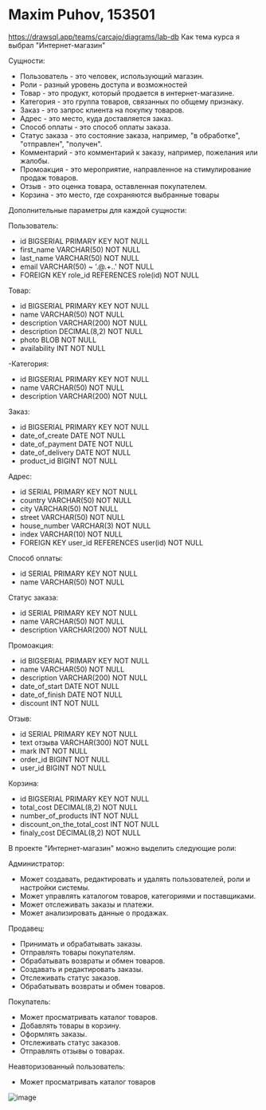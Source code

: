 # Maxim Puhov, 153501
https://drawsql.app/teams/carcajo/diagrams/lab-db
Как тема курса я выбрал "Интернет-магазин"

Сущности:
<ul>
<li>Пользователь - это человек, использующий магазин.</li>
<li>Роли - разный уровень доступа и возможностей</li>
<li>Товар - это продукт, который продается в интернет-магазине.</li>
<li>Категория - это группа товаров, связанных по общему признаку.</li>
<li>Заказ - это запрос клиента на покупку товаров.</li>
<li>Адрес - это место, куда доставляется заказ.</li>
<li>Способ оплаты - это способ оплаты заказа.</li>
<li>Статус заказа - это состояние заказа, например, "в обработке", "отправлен", "получен".</li>
<li>Комментарий - это комментарий к заказу, например, пожелания или жалобы.</li>
<li>Промоакция - это мероприятие, направленное на стимулирование продаж товаров.</li>
<li>Отзыв - это оценка товара, оставленная покупателем.</li>
<li>Корзина - это место, где сохраняются выбранные товары</li>
</ul>

Дополнительные параметры для каждой сущности:

Пользователь:
<ul>
<li>id BIGSERIAL PRIMARY KEY NOT NULL</li>
<li>first_name VARCHAR(50) NOT NULL</li>
<li>last_name VARCHAR(50) NOT NULL </li>
<li>email VARCHAR(50) ~ '.@.+..' NOT NULL</li>
<li>FOREIGN KEY role_id REFERENCES role(id) NOT NULL</li>
</ul>

Товар:
<ul>
<li>id BIGSERIAL PRIMARY KEY NOT NULL</li>
<li>name VARCHAR(50) NOT NULL</li>
<li>description VARCHAR(200) NOT NULL </li>
<li>description DECIMAL(8,2) NOT NULL</li>
<li>photo BLOB NOT NULL</li>
<li>availability INT NOT NULL</li>
</ul>

-Категория:
<ul>
<li>id BIGSERIAL PRIMARY KEY NOT NULL</li>
<li>name VARCHAR(50) NOT NULL</li>
<li>description VARCHAR(200) NOT NULL</li>
</ul>

Заказ:
<ul>
<li>id BIGSERIAL PRIMARY KEY NOT NULL</li>
<li>date_of_create DATE NOT NULL</li>
<li>date_of_payment DATE NOT NULL</li>
<li>date_of_delivery DATE NOT NULL</li>
<li>product_id BIGINT NOT NULL</li>
</ul>

Адрес:
<ul>
<li>id SERIAL PRIMARY KEY NOT NULL</li>
<li>country VARCHAR(50) NOT NULL</li>
<li>city VARCHAR(50) NOT NULL</li>
<li>street VARCHAR(50) NOT NULL</li>
<li>house_number VARCHAR(3) NOT NULL</li>
<li>index VARCHAR(10) NOT NULL</li>
<li>FOREIGN KEY user_id REFERENCES user(id) NOT NULL</li>
</ul>

Способ оплаты:
<ul>
<li>id SERIAL PRIMARY KEY NOT NULL</li>
<li>name VARCHAR(50) NOT NULL</li>
</ul>

Статус заказа:
<ul>
<li>id SERIAL PRIMARY KEY NOT NULL</li>
<li>name VARCHAR(50) NOT NULL</li>
<li>description VARCHAR(200) NOT NULL</li>
</ul>

Промоакция:
<ul>
<li>id BIGSERIAL PRIMARY KEY NOT NULL</li>
<li>name VARCHAR(50) NOT NULL</li>
<li>description VARCHAR(200) NOT NULL</li>
<li>date_of_start DATE NOT NULL</li>
<li>date_of_finish DATE NOT NULL</li>
<li>discount INT NOT NULL</li>
</ul>

Отзыв:
<ul>
<li>id SERIAL PRIMARY KEY NOT NULL</li>
<li>text отзыва VARCHAR(300) NOT NULL</li>
<li>mark INT NOT NULL</li>
<li>order_id BIGINT NOT NULL</li>
<li>user_id BIGINT NOT NULL</li>
</ul>

Корзина:
<ul>
<li>id BIGSERIAL PRIMARY KEY NOT NULL</li>
<li>total_cost DECIMAL(8,2) NOT NULL</li>
<li>number_of_products INT NOT NULL</li>
<li>discount_on_the_total_cost INT NOT NULL</li>
<li>finaly_cost DECIMAL(8,2) NOT NULL</li>
</ul>

В проекте "Интернет-магазин" можно выделить следующие роли:

Администратор:
<ul>
<li>Может создавать, редактировать и удалять пользователей, роли и настройки системы.</li>
<li>Может управлять каталогом товаров, категориями и поставщиками.</li>
<li>Может отслеживать заказы и платежи.</li>
<li>Может анализировать данные о продажах.</li>
</ul>

Продавец:
<ul>
<li>Принимать и обрабатывать заказы.</li>
<li>Отправлять товары покупателям.</li>
<li>Обрабатывать возвраты и обмен товаров.</li>
<li>Создавать и редактировать заказы.</li>
<li>Отслеживать статус заказов.</li>
<li>Обрабатывать возвраты и обмен товаров.</li>
</ul>

Покупатель:
<ul>
<li>Может просматривать каталог товаров.</li>
<li>Добавлять товары в корзину.</li>
<li>Оформлять заказы.</li>
<li>Отслеживать статус заказов.</li>
<li>Отправлять отзывы о товарах.</li>
</ul>

Неавторизованный пользователь:
<ul>
<li>Может просматривать каталог товаров</li>
</ul>



![image](https://github.com/Carcajo/DB_bsuir/assets/93794796/493143e5-f284-46e5-823c-09606dc190a7)

